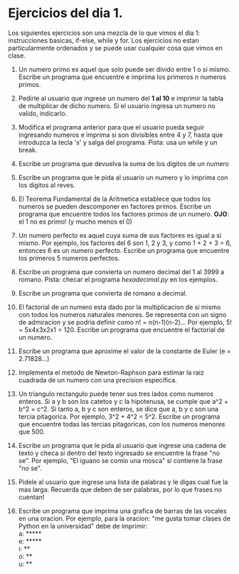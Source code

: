 # Ejercicios del dia 1.

Los siguientes ejercicios son una mezcla de lo que vimos el dia 1: instrucciones basicas, if-else, while y for.
Los ejercicios no estan particularmente ordenados y se puede usar cualquier cosa que vimos en clase.

1. Un numero primo es aquel que solo puede ser divido entre 1 o si mismo. Escribe un programa que encuentre e imprima los primeros
 n numeros primos.
 
2. Pedirle al usuario que ingrese un numero del **1 al 10** e imprimir la tabla de multiplicar de dicho numero. Si el 
usuario ingresa un numero no valido, indicarlo.

3. Modifica el programa anterior para que el usuario pueda seguir ingresando numeros e imprima si son divisibles entre 4 y 7, hasta que introduzca la tecla 's' y salga del programa.
Pista: usa un while y un break.

4. Escribe un programa que devuelva la suma de los digitos de un numero

5. Escribe un programa que le pida al usuario un numero y lo imprima con los digitos al reves.

6. El Teorema Fundamental de la Aritmetica establece que todos los numeros se pueden descomponer en factores
primos. Escribe un programa que encuentre todos los factores primos de un numero. **OJO**: el 1 no es primo! (y mucho menos el 0)

7. Un numero perfecto es aquel cuya suma de sus factores es igual a si mismo. Por ejemplo, los factores del 6 son 1, 2 y 3,
y como 1 + 2 + 3 = 6, entonces 6 es un numero perfecto. Escribe un programa que encuentre los primeros 5 numeros perfectos.

8. Escribe un programa que convierta un numero decimal del 1 al 3999 a romano. Pista: checar el programa *hexadecimal.py* en los ejemplos.

9. Escribe un programa que convierta de romano a decimal.

10. El factorial de un numero esta dado por la multiplicacion de si mismo con todos los numeros naturales menores. Se 
representa con un signo de admiracion y se podria definir como n! = n(n-1)(n-2)... Por ejemplo, 5! = 5x4x3x2x1 = 120. Escribe
un programa que encuentre el factorial de un numero.

11. Escribe un programa que aproxime el valor de la constante de Euler (e = 2.71828...)

12. Implementa el metodo de Newton-Raphson para estimar la raiz cuadrada de un numero con una precision especifica.

13. Un triangulo rectangulo puede tener sus tres lados como numeros enteros. Si a y b son los catetos y c la hipotenusa,
se cumple que a^2 + b^2 = c^2. Si tanto a, b y c son enteros, se dice que a, b y c son una tercia pitagorica. Por ejemplo,
3^2 + 4^2 = 5^2. Escribe un programa que encuentre todas las tercias pitagoricas, con los numeros menores que 500.

14. Escribe un programa que le pida al usuario que ingrese una cadena de texto y checa si dentro del texto ingresado
se encuentre la frase "no se". Por ejemplo, "El iguano se comio una mosca" si contiene la frase "no se".

15. Pidele al usuario que ingrese una lista de palabras y le digas cual fue la mas larga. Recuerda que deben de ser palabras,
por lo que frases no cuentan!

16. Escribe un programa que imprima una grafica de barras de las vocales en una oracion. Por ejemplo, para la oracion:
"me gusta tomar clases de Python en la universidad" debe de imprimir:  
    a: *****  
    e: *****  
    i: **  
    o: **  
    u: **
